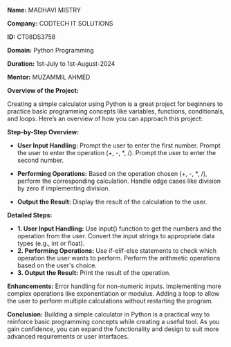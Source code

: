 **Name:** MADHAVI MISTRY

**Company:** CODTECH IT SOLUTIONS

**ID:** CT08DS3758

**Domain:** Python Programming

**Duration:** 1st-July to 1st-August-2024

**Mentor:** MUZAMMIL AHMED


**Overview of the Project:**

Creating a simple calculator using Python is a great project for beginners to practice basic programming concepts like variables, functions, conditionals, and loops. Here’s an overview of how you can approach this project:

**Step-by-Step Overview:**

- **User Input Handling:**
Prompt the user to enter the first number.
Prompt the user to enter the operation (+, -, *, /).
Prompt the user to enter the second number.

- **Performing Operations:**
Based on the operation chosen (+, -, *, /), perform the corresponding calculation.
Handle edge cases like division by zero if implementing division.

- **Output the Result:**
Display the result of the calculation to the user.

**Detailed Steps:**

- **1. User Input Handling:**
Use input() function to get the numbers and the operation from the user.
Convert the input strings to appropriate data types (e.g., int or float).
- **2. Performing Operations:**
Use if-elif-else statements to check which operation the user wants to perform.
Perform the arithmetic operations based on the user's choice.
- **3. Output the Result:**
Print the result of the operation.

**Enhancements:**
Error handling for non-numeric inputs.
Implementing more complex operations like exponentiation or modulus.
Adding a loop to allow the user to perform multiple calculations without restarting the program.

**Conclusion:**
Building a simple calculator in Python is a practical way to reinforce basic programming concepts while creating a useful tool. As you gain confidence, you can expand the functionality and design to suit more advanced requirements or user interfaces.
